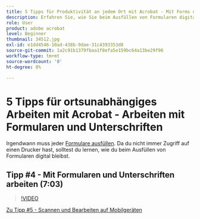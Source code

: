 ```yaml
---
title: 5 Tipps für Produktivität an jedem Ort mit Acrobat - Mit Forms und Unterschriften arbeiten
description: Erfahren Sie, wie Sie beim Ausfüllen von Formularen digital bleiben
role: User
product: adobe acrobat
level: Beginner
thumbnail: 34512.jpg
exl-id: e1dd4546-10ad-438b-9dae-31c4393353d8
source-git-commit: 1a2c91b1379fbaa1f8efa5e159bc64a13be29f96
workflow-type: tm+mt
source-wordcount: '0'
ht-degree: 0%

---
```


# 5 Tipps für ortsunabhängiges Arbeiten mit Acrobat - Arbeiten mit Formularen und Unterschriften

Irgendwann muss jeder [Formulare ausfüllen](https://www.adobe.com/de/acrobat/online/sign-pdf.html). Da du nicht immer Zugriff auf einen Drucker hast, solltest du lernen, wie du beim Ausfüllen von Formularen digital bleibst.

## Tipp #4 - Mit Formularen und Unterschriften arbeiten (7:03)

>[!VIDEO](https://video.tv.adobe.com/v/34512?hidetitle=true)

[Zu Tipp #5 - Scannen und Bearbeiten auf Mobilgeräten](scan-and-edit-on-mobile.md)